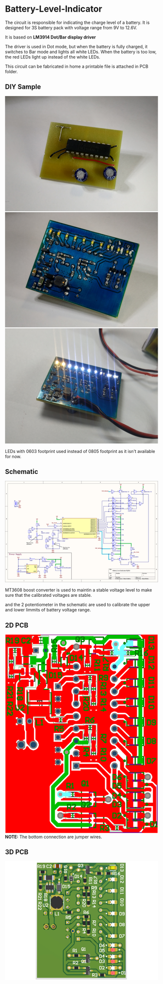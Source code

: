 # Battery-Level-Indicator

 The circuit is responsible for indicating the charge level of a battery.
It is designed for 3S battery pack with voltage range from 9V to 12.6V.

It is based on **LM3914 Dot/Bar display driver**

The driver is used in Dot mode, but when the battery is fully charged, it switches to Bar mode and lights all white LEDs. When the battery is too low, the red LEDs light up instead of the white LEDs.

This circuit can be fabricated in home a printable file is attached in PCB folder.

## DIY Sample
![](https://github.com/AhmedHafez2000/Battery-Level-Indicator/blob/main/Photos/IMG_1.jpg?raw=true)
![](https://github.com/AhmedHafez2000/Battery-Level-Indicator/blob/main/Photos/IMG_2.jpg?raw=true)
![](https://github.com/AhmedHafez2000/Battery-Level-Indicator/blob/main/Photos/IMG_3.jpg?raw=true)

LEDs with 0603 footprint used instead of 0805 footprint as it isn't available for now.

## Schematic
![Schematic](https://github.com/AhmedHafez2000/Battery-Level-Indicator/blob/main/Schematic/Battery%20Level%20Indicator-Sch.png?raw=true)

MT3608 boost converter is used to maintin a stable voltage level to make sure that  the calibrated voltages are stable.

and the 2 potentiometer in the schematic are used to calibrate the upper and lower limmits of battery voltage range.

## 2D PCB
![2D PCB](https://github.com/AhmedHafez2000/Battery-Level-Indicator/blob/main/PCB/2D-Top.png?raw=true)
**NOTE:** The bottom connection are jumper wires.

## 3D PCB
![3D PCB](https://github.com/AhmedHafez2000/Battery-Level-Indicator/blob/main/PCB/3D-Top.png?raw=true)